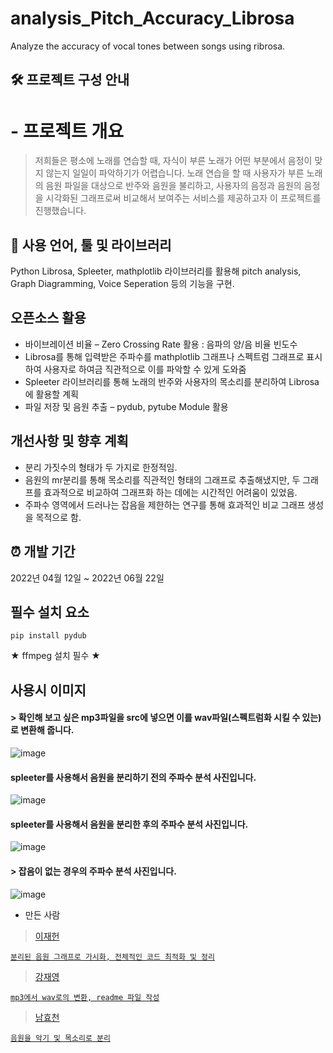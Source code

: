 # analysis_Pitch_Accuracy_Librosa
Analyze the accuracy of vocal tones between songs using ribrosa.
## 🛠 프로젝트 구성 안내
# - 프로젝트 개요

> 저희들은 평소에 노래를 연습할 때, 자식이 부른 노래가 어떤 부분에서 음정이 맞지 않는지 일일이 파악하기가 어렵습니다. 노래 연습을 할 때 사용자가 부른 노래의 음원 파일을 대상으로 반주와 음원을 불리하고, 사용자의 음정과 음원의 음정을 시각화된 그래프로써 비교해서 보여주는 서비스를 제공하고자 이 프로젝트를 진행했습니다.

## 📌 사용 언어, 툴 및 라이브러리
Python Librosa, Spleeter, mathplotlib 라이브러리를 활용해 pitch analysis, Graph Diagramming, Voice Seperation 등의 기능을 구현.

## 오픈소스 활용
+ 바이브레이션 비율 – Zero Crossing Rate 활용 : 음파의 양/음 비율 빈도수
+ Librosa를 통해 입력받은 주파수를 mathplotlib 그래프나 스펙트럼 그래프로 표시하여 사용자로 하여금 직관적으로 이를 파악할 수 있게 도와줌
+ Spleeter 라이브러리를 통해 노래의 반주와 사용자의 목소리를 분리하여 Librosa에 활용할 계획
+ 파일 저장 및 음원 추출 – pydub, pytube Module 활용

## 개선사항 및 향후 계획
+ 분리 가짓수의 형태가 두 가지로 한정적임.
+ 음원의 mr분리를 통해 목소리를 직관적인 형태의 그래프로 추출해냈지만, 두 그래프를 효과적으로 비교하여 그래프화 하는 데에는 시간적인 어려움이 있었음.
+ 주파수 영역에서 드러나는 잡음을 제한하는 연구를 통해 효과적인 비교 그래프 생성을 목적으로 함.

## ⏰ 개발 기간
2022년 04월 12일 ~ 2022년 06월 22일

## 필수 설치 요소
```
pip install pydub  
```
★ ffmpeg 설치 필수 ★

## 사용시 이미지
#### > 확인해 보고 싶은 mp3파일을 src에 넣으면 이를 wav파일(스펙트럼화 시킬 수 있는)로 변환해 줍니다.
![image](https://user-images.githubusercontent.com/97078660/174974974-94954cde-1745-442b-befa-6874b84f881d.png)

#### spleeter를 사용해서 음원을 분리하기 전의 주파수 분석 사진입니다.
![image](https://user-images.githubusercontent.com/97078660/175095270-2e0143af-1f21-4eb4-888c-786ba9e4de42.png)

#### spleeter를 사용해서 음원을 분리한 후의 주파수 분석 사진입니다.
![image](https://user-images.githubusercontent.com/97078660/175095367-c35ffccb-1253-4e80-be63-80dfc413a585.png)

#### > 잡음이 없는 경우의 주파수 분석 사진입니다.
![image](https://user-images.githubusercontent.com/97078660/174974328-cb777aca-7722-4848-bd02-9babba09a1ee.png)




- 만든 사람
> <a href="https://github.com/Damnun">이재헌
  ```
  분리된 음원 그래프로 가시화, 전체적인 코드 최적화 및 정리
  ```
> <a href="https://github.com/kkkkkk0312">강재영
  ```
  mp3에서 wav로의 변환, readme 파일 작성
  ```
> <a href="https://github.com/korean0106">남효천
  ```
  음원을 악기 및 목소리로 분리
  ```
